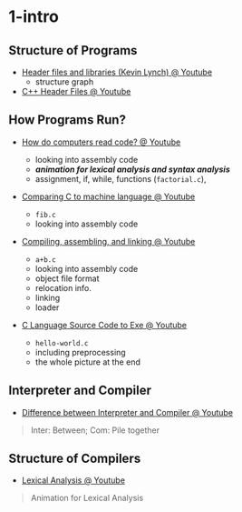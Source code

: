 # 1-intro

## Structure of Programs
- [Header files and libraries (Kevin Lynch) @ Youtube](https://youtu.be/5UMHbzZGQuE)
  - structure graph
- [C++ Header Files @ Youtube](https://youtu.be/9RJTQmK0YPI)

## How Programs Run?
- [How do computers read code? @ Youtube](https://youtu.be/QXjU9qTsYCc)
  - looking into assembly code
  - ***animation for lexical analysis and syntax analysis***
  - assignment, if, while, functions (`factorial.c`),

- [Comparing C to machine language @ Youtube](https://youtu.be/yOyaJXpAYZQ)
  - `fib.c`
  - looking into assembly code

- [Compiling, assembling, and linking @ Youtube](https://youtu.be/N2y6csonII4)
  - `a+b.c` 
  - looking into assembly code
  - object file format
  - relocation info.
  - linking
  - loader

- [C Language Source Code to Exe @ Youtube](https://youtu.be/VDslRumKvRA)
  - `hello-world.c`
  - including preprocessing
  - the whole picture at the end

## Interpreter and Compiler
- [Difference between Interpreter and Compiler @ Youtube](https://youtu.be/e4ax90XmUBc)
> Inter: Between; Com: Pile together

## Structure of Compilers

- [Lexical Analysis @ Youtube](https://youtu.be/VGgIZl5WjH0)

> Animation for Lexical Analysis